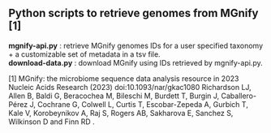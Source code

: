 ## Python scripts to retrieve genomes from MGnify [1]  

**mgnify-api.py** : retrieve MGnify genomes IDs for a user specified taxonomy + a customizable set of metadata in a tsv file.  
**download-data.py** : download MGnify using IDs retrieved by mgnify-api.py.  

[1] MGnify: the microbiome sequence data analysis resource in 2023 Nucleic Acids Research (2023) doi:10.1093/nar/gkac1080
Richardson LJ, Allen B, Baldi G, Beracochea M, Bileschi M, Burdett T, Burgin J, Caballero-Pérez J, Cochrane G, Colwell L, Curtis T, Escobar-Zepeda A, Gurbich T, Kale V, Korobeynikov A, Raj S, Rogers AB, Sakharova E, Sanchez S, Wilkinson D and Finn RD .

